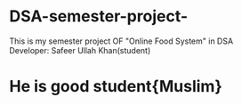 # DSA-semester-project-
This is my semester project OF "Online Food System" in DSA
<br>
Developer: Safeer Ullah Khan(student)
# He is good student{Muslim}
